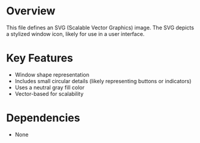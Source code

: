 # Overview

This file defines an SVG (Scalable Vector Graphics) image. The SVG depicts a stylized window icon, likely for use in a user interface.

# Key Features

- Window shape representation
- Includes small circular details (likely representing buttons or indicators)
- Uses a neutral gray fill color
- Vector-based for scalability

# Dependencies

- None
